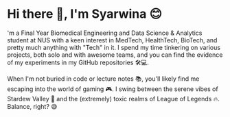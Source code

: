# Hi there 👋, I'm Syarwina 😊

'm a Final Year Biomedical Engineering and Data Science & Analytics student at NUS with a keen interest in MedTech, HealthTech, BioTech, and pretty much anything with "Tech" in it. I spend my time tinkering on various projects, both solo and with awesome teams, and you can find the evidence of my experiments in my GitHub repositories 🛠️💻.

When I'm not buried in code or lecture notes 📚, you'll likely find me escaping into the world of gaming 🎮. I swing between the serene vibes of Stardew Valley 🌻 and the (extremely) toxic realms of League of Legends 🔥. Balance, right? 😅
